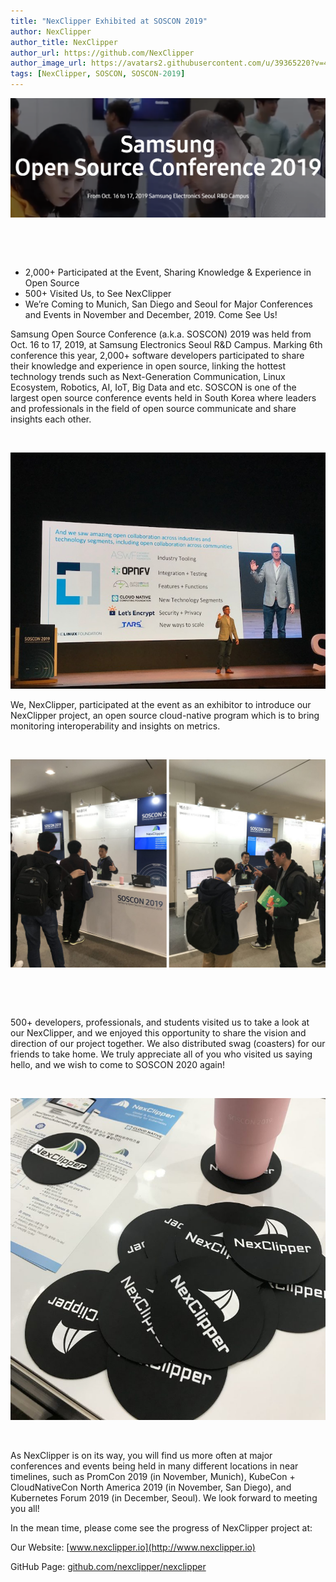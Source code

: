 ```yaml
---
title: "NexClipper Exhibited at SOSCON 2019"
author: NexClipper
author_title: NexClipper
author_url: https://github.com/NexClipper
author_image_url: https://avatars2.githubusercontent.com/u/39365220?v=4
tags: [NexClipper, SOSCON, SOSCON-2019]
---
```


![](images/SOSCON-2019-Image.png)

 
<!--truncate-->
 

- 2,000+ Participated at the Event, Sharing Knowledge & Experience in Open Source
- 500+ Visited Us, to See NexClipper
- We’re Coming to Munich, San Diego and Seoul for Major Conferences and Events in November and December, 2019. Come See Us!

Samsung Open Source Conference (a.k.a. SOSCON) 2019 was held from Oct. 16 to 17, 2019, at Samsung Electronics Seoul R&D Campus. Marking 6th conference this year, 2,000+ software developers participated to share their knowledge and experience in open source, linking the hottest technology trends such as Next-Generation Communication, Linux Ecosystem, Robotics, AI, IoT, Big Data and etc. SOSCON is one of the largest open source conference events held in South Korea where leaders and professionals in the field of open source communicate and share insights each other.

 

![](images/IMG_4962.jpg)

We, NexClipper, participated at the event as an exhibitor to introduce our NexClipper project, an open source cloud-native program which is to bring monitoring interoperability and insights on metrics.

 

![](images/IMG_5544-e1571719732587-768x1024.jpg)

 

 

500+ developers, professionals, and students visited us to take a look at our NexClipper, and we enjoyed this opportunity to share the vision and direction of our project together. We also distributed swag (coasters) for our friends to take home. We truly appreciate all of you who visited us saying hello, and we wish to come to SOSCON 2020 again!

 

![](images/IMG_5548-e1571719783109-768x1024.jpg)

 

As NexClipper is on its way, you will find us more often at major conferences and events being held in many different locations in near timelines, such as PromCon 2019 (in November, Munich), KubeCon + CloudNativeCon North America 2019 (in November, San Diego), and Kubernetes Forum 2019 (in December, Seoul). We look forward to meeting you all!

In the mean time, please come see the progress of NexClipper project at:

Our Website: [www.nexclipper.io](http://www.nexclipper.io)

GitHub Page: [github.com/nexclipper/nexclipper](http://github.com/nexclipper/nexclipper)